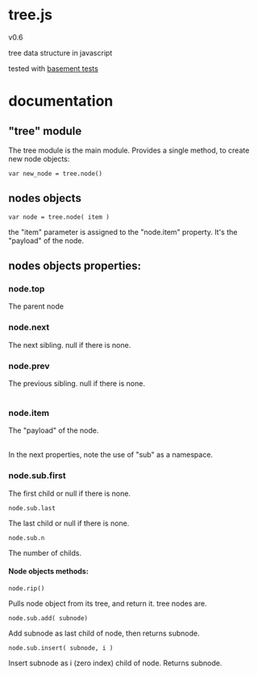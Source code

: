 
# tree.js
v0.6

tree data structure in javascript

tested with [basement tests](http://nzonbi.github.com/blue-tree)


# documentation


## "tree" module

The tree module is the main module. Provides a single method, to create new node objects:

    var new_node = tree.node()


## nodes objects

    var node = tree.node( item )

the "item" parameter is assigned to the "node.item" property. It's the "payload" of the node.


## nodes objects properties:


### node.top
The parent node


### node.next
The next sibling. null if there is none.


### node.prev
The previous sibling. null if there is none.  
<br />

### node.item
The "payload" of the node.  
<br />

In the next properties, note the use of "sub" as a namespace.

### node.sub.first
The first child or null if there is none.
<br />
				
    node.sub.last
The last child or null if there is none.
<br />
	
    node.sub.n	
The number of childs.
<br />


#### Node objects methods:


    node.rip()
Pulls node object from its tree, and return it. tree nodes are.    

    node.sub.add( subnode)
Add subnode as last child of node, then returns subnode.    

    node.sub.insert( subnode, i )
Insert subnode as i (zero index) child of node.
Returns subnode.  
					






